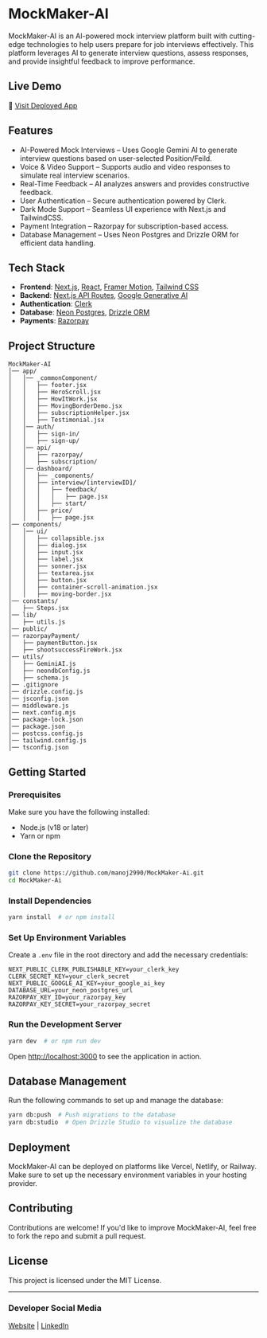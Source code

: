 # MockMaker-AI

MockMaker-AI is an AI-powered mock interview platform built with cutting-edge technologies to help users prepare for job interviews effectively. This platform leverages AI to generate interview questions, assess responses, and provide insightful feedback to improve performance.

## Live Demo
🔗 [Visit Deployed App](https://mock-maker-ai.vercel.app/) 
## Features

- AI-Powered Mock Interviews – Uses Google Gemini AI to generate interview questions based on user-selected Position/Feild.
- Voice & Video Support – Supports audio and video responses to simulate real interview scenarios.
- Real-Time Feedback – AI analyzes answers and provides constructive feedback.
- User Authentication – Secure authentication powered by Clerk.
- Dark Mode Support – Seamless UI experience with Next.js and TailwindCSS.
- Payment Integration – Razorpay for subscription-based access.
- Database Management – Uses Neon Postgres and Drizzle ORM for efficient data handling.

## Tech Stack

- **Frontend**: [Next.js](https://nextjs.org/), [React](https://reactjs.org/), [Framer Motion](https://www.framer.com/motion/), [Tailwind CSS](https://tailwindcss.com/)
- **Backend**: [Next.js API Routes](https://nextjs.org/docs/api-routes/introduction), [Google Generative AI](https://ai.google.dev/)
- **Authentication**: [Clerk](https://clerk.dev/)
- **Database**: [Neon Postgres](https://neon.tech/), [Drizzle ORM](https://orm.drizzle.team/)
- **Payments**: [Razorpay](https://razorpay.com/)

## Project Structure

```
MockMaker-AI
│── app/
│   │── _commonComponent/
│   │   ├── footer.jsx
│   │   ├── HeroScroll.jsx
│   │   ├── HowItWork.jsx
│   │   ├── MovingBorderDemo.jsx
│   │   ├── subscriptionHelper.jsx
│   │   ├── Testimonial.jsx
│   │── auth/
│   │   ├── sign-in/
│   │   ├── sign-up/
│   │── api/
│   │   ├── razorpay/
│   │   ├── subscription/
│   │── dashboard/
│   │   ├── _components/
│   │   ├── interview/[interviewID]/
│   │   │   ├── feedback/
│   │   │   │   ├── page.jsx
│   │   │   ├── start/
│   │   ├── price/
│   │   │   ├── page.jsx
│── components/
│   │── ui/
│   │   ├── collapsible.jsx
│   │   ├── dialog.jsx
│   │   ├── input.jsx
│   │   ├── label.jsx
│   │   ├── sonner.jsx
│   │   ├── textarea.jsx
│   │   ├── button.jsx
│   │   ├── container-scroll-animation.jsx
│   │   ├── moving-border.jsx
│── constants/
│   ├── Steps.jsx
│── lib/
│   ├── utils.js
│── public/
│── razorpayPayment/
│   ├── paymentButton.jsx
│   ├── shootsuccessFireWork.jsx
│── utils/
│   ├── GeminiAI.js
│   ├── neondbConfig.js
│   ├── schema.js
│── .gitignore
│── drizzle.config.js
│── jsconfig.json
│── middleware.js
│── next.config.mjs
│── package-lock.json
│── package.json
│── postcss.config.js
│── tailwind.config.js
│── tsconfig.json
```

## Getting Started

### Prerequisites

Make sure you have the following installed:

- Node.js (v18 or later)
- Yarn or npm

### Clone the Repository

```sh
git clone https://github.com/manoj2990/MockMaker-Ai.git
cd MockMaker-Ai
```

### Install Dependencies

```sh
yarn install  # or npm install
```

### Set Up Environment Variables

Create a `.env` file in the root directory and add the necessary credentials:

```env
NEXT_PUBLIC_CLERK_PUBLISHABLE_KEY=your_clerk_key
CLERK_SECRET_KEY=your_clerk_secret
NEXT_PUBLIC_GOOGLE_AI_KEY=your_google_ai_key
DATABASE_URL=your_neon_postgres_url
RAZORPAY_KEY_ID=your_razorpay_key
RAZORPAY_KEY_SECRET=your_razorpay_secret
```

### Run the Development Server

```sh
yarn dev  # or npm run dev
```

Open [http://localhost:3000](http://localhost:3000) to see the application in action.

## Database Management

Run the following commands to set up and manage the database:

```sh
yarn db:push  # Push migrations to the database
yarn db:studio  # Open Drizzle Studio to visualize the database
```

## Deployment

MockMaker-AI can be deployed on platforms like Vercel, Netlify, or Railway. Make sure to set up the necessary environment variables in your hosting provider.

## Contributing

Contributions are welcome! If you'd like to improve MockMaker-AI, feel free to fork the repo and submit a pull request.

## License

This project is licensed under the MIT License.

---

### Developer Social Media
[Website](https://mock-maker-ai.vercel.app/) | [LinkedIn](https://www.linkedin.com/in/manoj-krumar/)

